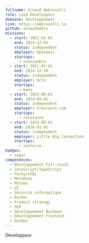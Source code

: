 ```yaml
---
fullname: Arnaud Ambroselli
role: Lead Développeur
domaine: Développement
link: https://ambroselli.io
github: arnaudambro
missions:
  - start: 2021-01-01
    end: 2024-12-03
    status: independent
    employer: Opteamis
    startups:
      - ozensemble
  - start: 2021-01-01
    end: 2024-12-30
    status: independent
    employer: Octo
    startups:
      - mano
  - start: 2023-06-01
    end: 2024-05-01
    status: independent
    employer: Freelance.com
    startups:
      - recosante
  - start: 2024-08-01
    end: 2026-01-01
    status: independent
    employer: Little Big Connection
    startups:
      - zacharie
badges:
  - segur
competences:
  - Développement Full-stack
  - JavaScript/TypeScript
  - PostgreSQL
  - Metabase
  - Matomo
  - UI
  - Sécurité informatique
  - Docker
  - Product strategy
  - SEO
  - Développement Backend
  - Développement Frontend
  - DevOps
---
```


Développeur
